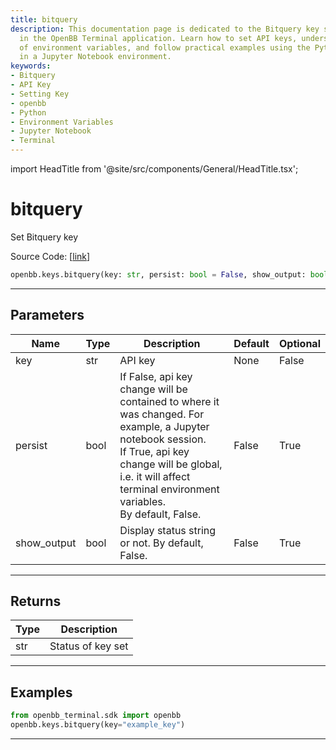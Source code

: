```yaml
---
title: bitquery
description: This documentation page is dedicated to the Bitquery key setting process
  in the OpenBB Terminal application. Learn how to set API keys, understand the use
  of environment variables, and follow practical examples using the Python language
  in a Jupyter Notebook environment.
keywords:
- Bitquery
- API Key
- Setting Key
- openbb
- Python
- Environment Variables
- Jupyter Notebook
- Terminal
---
```


import HeadTitle from '@site/src/components/General/HeadTitle.tsx';

<HeadTitle title="bitquery - Keys - Reference | OpenBB SDK Docs" />

# bitquery

Set Bitquery key

Source Code: [[link](https://github.com/OpenBB-finance/OpenBBTerminal/tree/main/openbb_terminal/keys_model.py#L1059)]

```python
openbb.keys.bitquery(key: str, persist: bool = False, show_output: bool = False)
```

---

## Parameters

| Name | Type | Description | Default | Optional |
| ---- | ---- | ----------- | ------- | -------- |
| key | str | API key | None | False |
| persist | bool | If False, api key change will be contained to where it was changed. For example, a Jupyter notebook session.<br/>If True, api key change will be global, i.e. it will affect terminal environment variables.<br/>By default, False. | False | True |
| show_output | bool | Display status string or not. By default, False. | False | True |


---

## Returns

| Type | Description |
| ---- | ----------- |
| str | Status of key set |
---

## Examples

```python
from openbb_terminal.sdk import openbb
openbb.keys.bitquery(key="example_key")
```

---
